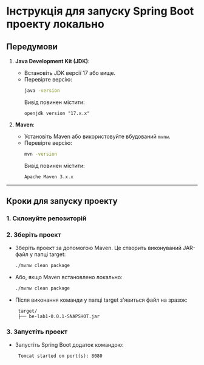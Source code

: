 # Інструкція для запуску Spring Boot проекту локально

## Передумови

1. **Java Development Kit (JDK)**:
    - Встановіть JDK версії 17 або вище.
    - Перевірте версію:
      ```bash
      java -version
      ```
      Вивід повинен містити:
      ```
      openjdk version "17.x.x"
      ```

2. **Maven**:
    - Установіть Maven або використовуйте вбудований `mvnw`.
    - Перевірте версію:
      ```bash
      mvn -version
      ```
      Вивід повинен містити:
      ```
      Apache Maven 3.x.x
      ```

---

## Кроки для запуску проекту

### 1. Склонуйте репозиторій

### 2. Зберіть проект
- Зберіть проект за допомогою Maven. Це створить виконуваний JAR-файл у папці target:
  ```bash
  ./mvnw clean package
  ```
- Або, якщо Maven встановлено локально:
  ```bash
  ./mvnw clean package
  ```
- Після виконання команди у папці target з'явиться файл на зразок:
  ```
   target/
   ├── be-lab1-0.0.1-SNAPSHOT.jar
  ```      

### 3. Запустіть проект

- Запустіть Spring Boot додаток командою:
  ```
   Tomcat started on port(s): 8080
  ```  